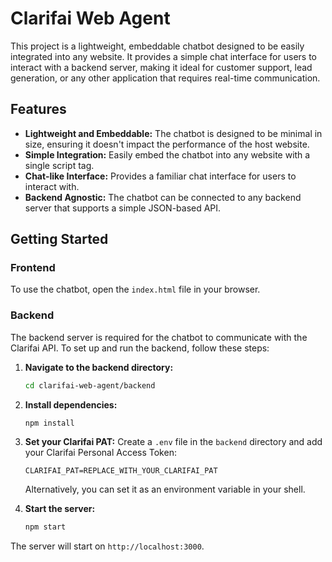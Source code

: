 # Clarifai Web Agent

This project is a lightweight, embeddable chatbot designed to be easily integrated into any website. It provides a simple chat interface for users to interact with a backend server, making it ideal for customer support, lead generation, or any other application that requires real-time communication.

## Features

- **Lightweight and Embeddable:** The chatbot is designed to be minimal in size, ensuring it doesn't impact the performance of the host website.
- **Simple Integration:** Easily embed the chatbot into any website with a single script tag.
- **Chat-like Interface:** Provides a familiar chat interface for users to interact with.
- **Backend Agnostic:** The chatbot can be connected to any backend server that supports a simple JSON-based API.

## Getting Started

### Frontend

To use the chatbot, open the `index.html` file in your browser.

### Backend

The backend server is required for the chatbot to communicate with the Clarifai API. To set up and run the backend, follow these steps:

1.  **Navigate to the backend directory:**
    ```bash
    cd clarifai-web-agent/backend
    ```

2.  **Install dependencies:**
    ```bash
    npm install
    ```

3.  **Set your Clarifai PAT:**
    Create a `.env` file in the `backend` directory and add your Clarifai Personal Access Token:
    ```
    CLARIFAI_PAT=REPLACE_WITH_YOUR_CLARIFAI_PAT
    ```
    Alternatively, you can set it as an environment variable in your shell.

4.  **Start the server:**
    ```bash
    npm start
    ```

The server will start on `http://localhost:3000`.
